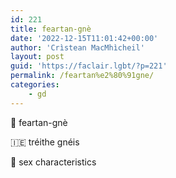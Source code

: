```yaml
---
id: 221
title: feartan-gnè
date: '2022-12-15T11:01:42+00:00'
author: 'Crìstean MacMhìcheil'
layout: post
guid: 'https://faclair.lgbt/?p=221'
permalink: /feartan%e2%80%91gne/
categories:
    - gd
---
```


&#x1f3f4;&#xe0067;&#xe0062;&#xe0073;&#xe0063;&#xe0074;&#xe007f; feartan-gnè

&#x1f1ee;&#x1f1ea; tréithe gnéis

&#x1f3f4;&#xe0067;&#xe0062;&#xe0065;&#xe006e;&#xe0067;&#xe007f; sex characteristics
